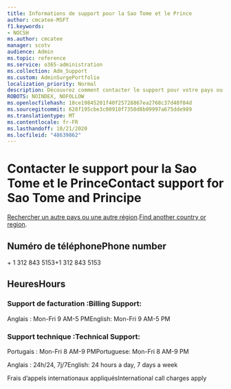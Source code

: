 ```yaml
---
title: Informations de support pour la Sao Tome et le Prince
author: cmcatee-MSFT
f1.keywords:
- NOCSH
ms.author: cmcatee
manager: scotv
audience: Admin
ms.topic: reference
ms.service: o365-administration
ms.collection: Adm_Support
ms.custom: AdminSurgePortfolio
localization_priority: Normal
description: Découvrez comment contacter le support pour votre pays ou région.
ROBOTS: NOINDEX, NOFOLLOW
ms.openlocfilehash: 10ce19845201f40f25728867ea2768c37d40f84d
ms.sourcegitcommit: 628f195cbe3c00910f7350d8b09997a675dde989
ms.translationtype: MT
ms.contentlocale: fr-FR
ms.lasthandoff: 10/21/2020
ms.locfileid: "48639862"
---
```

# <a name="contact-support-for-sao-tome-and-principe"></a><span data-ttu-id="040c6-103">Contacter le support pour la Sao Tome et le Prince</span><span class="sxs-lookup"><span data-stu-id="040c6-103">Contact support for Sao Tome and Principe</span></span>

<span data-ttu-id="040c6-104">[Rechercher un autre pays ou une autre région](../contact-support-for-business-products.md).</span><span class="sxs-lookup"><span data-stu-id="040c6-104">[Find another country or region](../contact-support-for-business-products.md).</span></span>

## <a name="phone-number"></a><span data-ttu-id="040c6-105">Numéro de téléphone</span><span class="sxs-lookup"><span data-stu-id="040c6-105">Phone number</span></span>
<span data-ttu-id="040c6-106">+ 1 312 843 5153</span><span class="sxs-lookup"><span data-stu-id="040c6-106">+1 312 843 5153</span></span>

## <a name="hours"></a><span data-ttu-id="040c6-107">Heures</span><span class="sxs-lookup"><span data-stu-id="040c6-107">Hours</span></span>
### <a name="billing-support"></a><span data-ttu-id="040c6-108">Support de facturation :</span><span class="sxs-lookup"><span data-stu-id="040c6-108">Billing Support:</span></span>

<span data-ttu-id="040c6-109">Anglais : Mon-Fri 9 AM-5 PM</span><span class="sxs-lookup"><span data-stu-id="040c6-109">English: Mon-Fri 9 AM-5 PM</span></span>

### <a name="technical-support"></a><span data-ttu-id="040c6-110">Support technique :</span><span class="sxs-lookup"><span data-stu-id="040c6-110">Technical Support:</span></span>

<span data-ttu-id="040c6-111">Portugais : Mon-Fri 8 AM-9 PM</span><span class="sxs-lookup"><span data-stu-id="040c6-111">Portuguese: Mon-Fri 8 AM-9 PM</span></span>

<span data-ttu-id="040c6-112">Anglais : 24h/24, 7j/7</span><span class="sxs-lookup"><span data-stu-id="040c6-112">English: 24 hours a day, 7 days a week</span></span>

<span data-ttu-id="040c6-113">Frais d’appels internationaux appliqués</span><span class="sxs-lookup"><span data-stu-id="040c6-113">International call charges apply</span></span>
